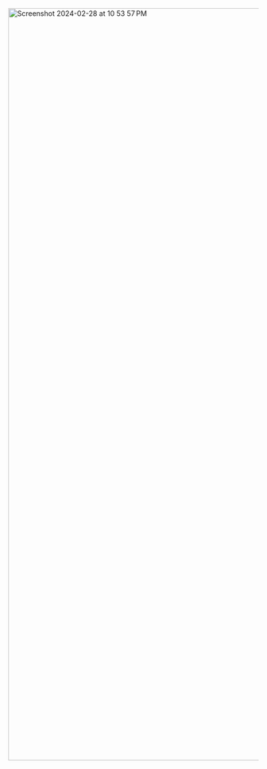 <img width="1512" alt="Screenshot 2024-02-28 at 10 53 57 PM" src="https://github.com/appteamcarolina/s24-academy-mp02-music-player-RonaldHuangg/assets/160177055/3b39fe11-5e6f-430b-91dc-87092c0fd34a">
